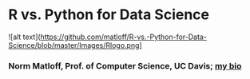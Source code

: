 # R vs. Python for Data Science

![alt text](https://github.com/matloff/R-vs.-Python-for-Data-Science/blob/master/Images/Rlogo.png]

### Norm Matloff, Prof. of Computer Science, UC Davis; [my bio](http://heather.cs.ucdavis.edu/matloff.html)



